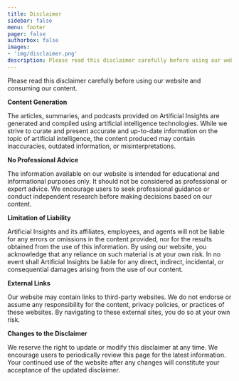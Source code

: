 ```yaml
---
title: Disclaimer
sidebar: false
menu: footer
pager: false
authorbox: false
images: 
- 'img/disclaimer.png'
description: Please read this disclaimer carefully before using our website and consuming our content. 
---
```


Please read this disclaimer carefully before using our website and consuming our content. 

**Content Generation**  

The articles, summaries, and podcasts provided on Artificial Insights are generated and compiled using artificial intelligence technologies. While we strive to curate and present accurate and up-to-date information on the topic of artificial intelligence, the content produced may contain inaccuracies, outdated information, or misinterpretations. 

**No Professional Advice**  

The information available on our website is intended for educational and informational purposes only. It should not be considered as professional or expert advice. We encourage users to seek professional guidance or conduct independent research before making decisions based on our content.

**Limitation of Liability**  

Artificial Insights and its affiliates, employees, and agents will not be liable for any errors or omissions in the content provided, nor for the results obtained from the use of this information. By using our website, you acknowledge that any reliance on such material is at your own risk. In no event shall Artificial Insights be liable for any direct, indirect, incidental, or consequential damages arising from the use of our content.

**External Links**  

Our website may contain links to third-party websites. We do not endorse or assume any responsibility for the content, privacy policies, or practices of these websites. By navigating to these external sites, you do so at your own risk. 

**Changes to the Disclaimer**  

We reserve the right to update or modify this disclaimer at any time. We encourage users to periodically review this page for the latest information. Your continued use of the website after any changes will constitute your acceptance of the updated disclaimer.